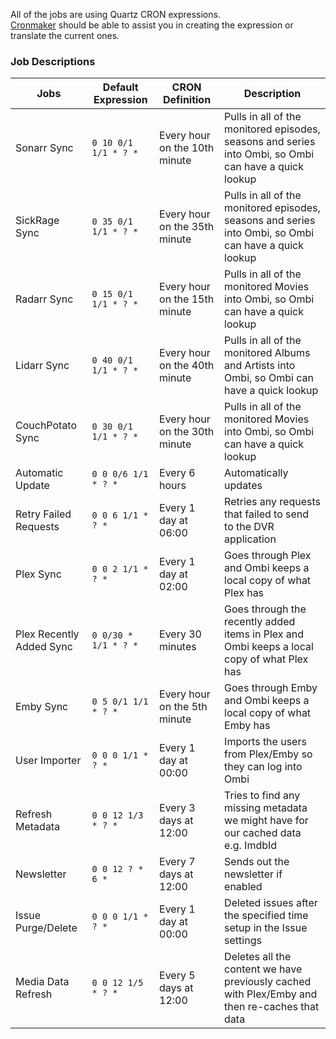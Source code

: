 All of the jobs are using Quartz CRON expressions.  
[Cronmaker](http://www.cronmaker.com/) should be able to assist you in creating the expression or translate the current ones.  

### Job Descriptions
|**Jobs**|**Default Expression**|**CRON Definition**|**Description**|
|--------------------------|--------------------------|-------------------------------|-------------------------------|
|Sonarr Sync              | `0 10 0/1 1/1 * ? *`     | Every hour on the 10th minute |   Pulls in all of the monitored episodes, seasons and series into Ombi, so Ombi can have a quick lookup              |Pulls in all of the monitored episodes, seasons and series into Ombi, so Ombi can have a quick lookup
| SickRage Sync            | `0 35 0/1 1/1 * ? *`     | Every hour on the 35th minute |  Pulls in all of the monitored episodes, seasons and series into Ombi, so Ombi can have a quick lookup               |
| Radarr Sync              | `0 15 0/1 1/1 * ? *`     | Every hour on the 15th minute |  Pulls in all of the monitored Movies into Ombi, so Ombi can have a quick lookup               |
| Lidarr Sync              | `0 40 0/1 1/1 * ? *`     | Every hour on the 40th minute |    Pulls in all of the monitored Albums and Artists into Ombi, so Ombi can have a quick lookup             |
| CouchPotato Sync         | `0 30 0/1 1/1 * ? *`     | Every hour on the 30th minute |     Pulls in all of the monitored Movies into Ombi, so Ombi can have a quick lookup            |
| Automatic Update         | `0 0 0/6 1/1 * ? *`      | Every 6 hours                 |    Automatically updates             |
| Retry Failed Requests    | `0 0 6 1/1 * ? *`        | Every 1 day at 06:00          |     Retries any requests that failed to send to the DVR application            |
| Plex Sync                | `0 0 2 1/1 * ? *`        | Every 1 day at 02:00          |      Goes through Plex and Ombi keeps a local copy of what Plex has           |
| Plex Recently Added Sync | `0 0/30 * 1/1 * ? *` | Every 30 minutes                              |       Goes through the recently added items in Plex and Ombi keeps a local copy of what Plex has           |
| Emby Sync                | `0 5 0/1 1/1 * ? *`      | Every hour on the 5th minute  |   Goes through Emby and Ombi keeps a local copy of what Emby has              |
| User Importer            | `0 0 0 1/1 * ? *`        | Every 1 day at 00:00          |   Imports the users from Plex/Emby so they can log into Ombi              |
| Refresh Metadata         | `0 0 12 1/3 * ? *`       | Every 3 days at 12:00         |     Tries to find any missing metadata we might have for our cached data e.g. ImdbId            |
| Newsletter               | `0 0 12 ? * 6 *`         | Every 7 days at 12:00         |     Sends out the newsletter if enabled            |
| Issue Purge/Delete       | `0 0 0 1/1 * ? *`        | Every 1 day at 00:00          |   Deleted issues after the specified time setup in the Issue settings              |
| Media Data Refresh       | `0 0 12 1/5 * ? *`       | Every 5 days at 12:00         |     Deletes all the content we have previously cached with Plex/Emby and then re-caches that data            |